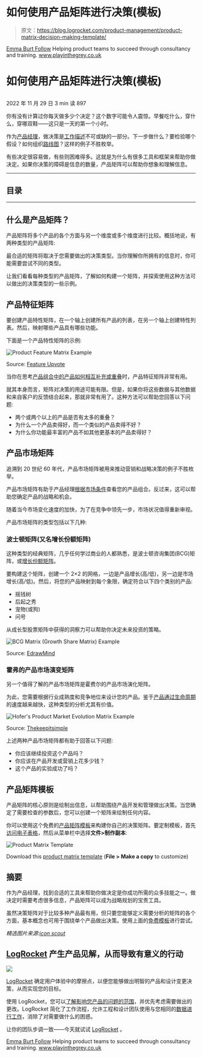 # 如何使用产品矩阵进行决策(模板)

> 原文：<https://blog.logrocket.com/product-management/product-matrix-decision-making-template/>

[Emma Burt Follow](https://blog.logrocket.com/author/emmaburt/) Helping product teams to succeed through consultancy and training. www.playinthegrey.co.uk

# 如何使用产品矩阵进行决策(模板)

## 

2022 年 11 月 29 日 3 min 读 897

你有没有计算过你每天做多少个决定？这个数字可能令人震惊。早餐吃什么，穿什么，穿哪双鞋——这只是一天的第一个小时。

作为[产品经理](https://blog.logrocket.com/product-management/how-nail-first-90-days-product-manager/)，做决策是[工作描述](https://blog.logrocket.com/product-management/what-does-a-product-manager-do-role-responsibilities/)不可或缺的一部分。下一步做什么？要检验哪个假设？如何组织[路线图](https://blog.logrocket.com/product-management/how-to-build-product-roadmap-overview-examples/)？这样的例子不胜枚举。

有些决定很容易做，有些则困难得多。这就是为什么有很多工具和框架来帮助你做决定。如果你决策的障碍是信息的数量，产品矩阵可以帮助你想象和理解信息。

* * *

## 目录

* * *

## 什么是产品矩阵？

产品矩阵将多个产品的各个方面与另一个维度或多个维度进行比较。概括地说，有两种类型的产品矩阵:

最合适的矩阵将取决于您需要做出的决策类型。当你理解你所拥有的信息时，你可能需要尝试不同的类型。

让我们看看每种类型的产品矩阵，了解如何构建一个矩阵，并探索使用这种方法可以做出的决策类型的一些示例。

## 产品特征矩阵

要创建产品特性矩阵，在一个轴上创建所有产品的列表，在另一个轴上创建特性列表。然后，映射哪些产品具有哪些功能。

下面是一个产品特性矩阵的示例:

![Product Feature Matrix Example](img/a8fbace35188c31c4adc24f67e372fa6.png)

Source: [Feature Upvote](https://featureupvote.com/blog/product-comparison-template/)

当你在思考[产品组合中的产品如何相互补充或重叠](https://blog.logrocket.com/product-management/what-is-product-portfolio-management/)时，产品特征矩阵非常有用。

就其本身而言，矩阵对决策的用途可能有限。但是，如果你将这些数据与其他数据和来自客户的反馈结合起来，那就非常有用了。这种方法可以帮助您回答以下问题:

*   两个或两个以上的产品是否有太多的重叠？
*   为什么一个产品卖得好，而一个类似的产品卖得不好？
*   为什么你功能最丰富的产品不如其他更基本的产品卖得好？

## 产品市场矩阵

追溯到 20 世纪 60 年代，产品市场矩阵被用来推动营销和战略决策的例子不胜枚举。

产品市场矩阵有助于产品经理[根据市场条件](https://blog.logrocket.com/product-management/what-is-product-market-fit-measure-examples/)查看您的产品组合。反过来，这可以帮助您确定产品的战略和机会。

随着当今市场变化速度的加快，为了在竞争中领先一步，市场状况值得重新审视。

产品市场矩阵的类型包括以下几种:

### 波士顿矩阵(又名增长份额矩阵)

这种类型的经典矩阵，几乎任何学过商业的人都熟悉，是波士顿咨询集团(BCG)矩阵，或[增长份额矩阵](https://www.bcg.com/about/overview/our-history/growth-share-matrix)。

要构建这个矩阵，创建一个 2×2 的网格，一边是产品增长(高/低)，另一边是市场增长(高/低)。然后，将您的产品映射到每个象限，确定符合以下四个类别的产品:

*   摇钱树
*   后起之秀
*   宠物(或狗)
*   问号

从成长型股票矩阵中获得的洞察力可以帮助你决定未来投资的策略。

![BCG Matrix (Growth Share Matrix) Example](img/45c4ca0c40ef034440cdbbc420371e8b.png)

Source: [EdrawMind](https://www.edrawmind.com/article/best-10-bcg-matrix-examples-for-students.html)

### 霍弗的产品市场演变矩阵

另一个值得了解的产品市场矩阵是霍费尔的产品市场演化矩阵。

为此，您需要根据行业成熟度和竞争地位来设计您的产品。鉴于[产品通过生命周期](https://blog.logrocket.com/product-management/what-is-product-development-lifecycle-stages-examples/)的速度越来越快，这种类型的分析尤其有价值。

![Hofer's Product Market Evolution Matrix Example](img/affaf30965410df1803e7ca4bb44d998.png)

Source: [Thekeepitsimple](https://www.thekeepitsimple.com/portfolio-analysis/)

上述两种产品市场矩阵都有助于回答以下问题:

*   你应该继续投资这个产品吗？
*   你应该在产品开发或营销上花多少钱？
*   这个产品的实验成功了吗？

## 产品矩阵模板

产品矩阵的核心原则是绘制出信息，以帮助围绕产品开发和管理做出决策。当您确定了需要检查的参数后，您可以创建一个矩阵来绘制任何内容。

你可以使用这个免费的[产品矩阵模板](https://docs.google.com/spreadsheets/d/18RaBMcURDVFNt1DeK8cpwFzGXEF4azf-WNqe1jb-6Os/edit#gid=0)来构建你自己的决策矩阵。要定制模板，首先[访问电子表格](https://docs.google.com/spreadsheets/d/18RaBMcURDVFNt1DeK8cpwFzGXEF4azf-WNqe1jb-6Os/edit#gid=0)，然后从菜单栏中选择**文件>制作副本**:

![Product Matrix Template](img/a9eb0bab6676ccab9206d3ef77bed083.png)

Download this [product matrix template](https://docs.google.com/spreadsheets/d/18RaBMcURDVFNt1DeK8cpwFzGXEF4azf-WNqe1jb-6Os/edit#gid=0) (**File > Make a copy** to customize)

## 摘要

作为产品经理，找到合适的工具来帮助你做决定是你成功所需的众多技能之一。做决定时需要考虑很多信息，产品矩阵可以成为战略规划的宝贵工具。

虽然决策矩阵对于比较多种产品最有用，但只要您能够定义需要分析的矩阵的各个方面，基本概念也可用于围绕单个产品做出决策。使用上面的[免费模板](https://docs.google.com/spreadsheets/d/18RaBMcURDVFNt1DeK8cpwFzGXEF4azf-WNqe1jb-6Os/edit#gid=0)进行尝试。

*精选图片来源:[icon scout](https://iconscout.com/icon/graph-217)*

## [LogRocket](https://lp.logrocket.com/blg/pm-signup) 产生产品见解，从而导致有意义的行动

[![](img/1af2ef21ae5da387d71d92a7a09c08e8.png)](https://lp.logrocket.com/blg/pm-signup)

[LogRocket](https://lp.logrocket.com/blg/pm-signup) 确定用户体验中的摩擦点，以便您能够做出明智的产品和设计变更决策，从而实现您的目标。

使用 LogRocket，您可以[了解影响您产品的问题的范围](https://logrocket.com/for/analytics-for-web-applications)，并优先考虑需要做出的更改。LogRocket 简化了工作流程，允许工程和设计团队使用与您相同的[数据进行工作](https://logrocket.com/for/web-analytics-solutions)，消除了对需要做什么的困惑。

让你的团队步调一致——今天就试试 [LogRocket](https://lp.logrocket.com/blg/pm-signup) 。

[Emma Burt Follow](https://blog.logrocket.com/author/emmaburt/) Helping product teams to succeed through consultancy and training. www.playinthegrey.co.uk